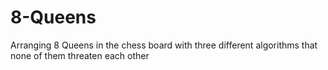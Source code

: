 # 8-Queens
Arranging 8 Queens in the chess board with three different algorithms that none of them threaten each other
